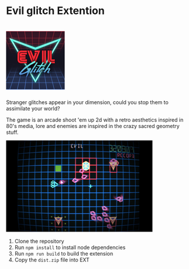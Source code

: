 # Evil glitch Extention
![alt text](./src/evil-glitch/screenshots/EvilGlitchLogo.jpg "logo")
====

Stranger glitches appear in your dimension, could you stop them to assimilate your world?

The game is an arcade shoot 'em up 2d with a retro aesthetics inspired in 80's media, lore and enemies are inspired in the crazy sacred geometry stuff.

![alt text](./src/evil-glitch/screenshots/bigScreenshot-min.png "screenshot")


1. Clone the repository
2. Run `npm install` to install node dependencies
3. Run `npm run build` to build the extension
4. Copy the `dist.zip` file into EXT

